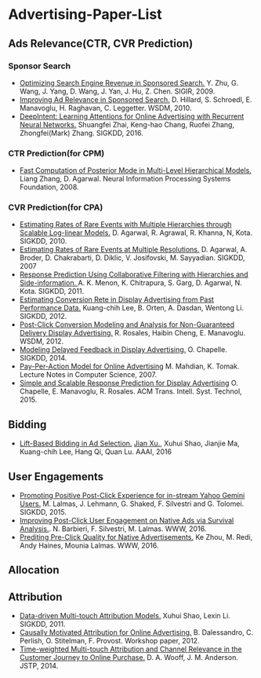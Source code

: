 # Advertising-Paper-List

## Ads Relevance(CTR, CVR Prediction)

### Sponsor Search

- [Optimizing Search Engine Revenue in Sponsored Search.](https://www.stat.osu.edu/~zhu.219/manuscript/sigir09_zhu.pdf) Y. Zhu, G. Wang, J. Yang, D. Wang, J. Yan, J. Hu, Z. Chen. SIGIR, 2009.
- [Improving Ad Relevance in Sponsored Search.](http://www.wsdm-conference.org/2010/proceedings/docs/p361.pdf) D. Hillard, S. Schroedl, E. Manavoglu, H. Raghavan, C. Leggetter. WSDM, 2010.
- [DeepIntent: Learning Attentions for Online Advertising with Recurrent Neural Networks.](http://www.kdd.org/kdd2016/papers/files/rfp0289-zhaiA.pdf) Shuangfei Zhai, Keng-hao Chang, Ruofei Zhang, Zhongfei(Mark) Zhang. SIGKDD, 2016.

### CTR Prediction(for CPM)

- [Fast Computation of Posterior Mode in Multi-Level Hierarchical Models.](http://papers.nips.cc/paper/3416-fast-computation-of-posterior-mode-in-multi-level-hierarchical-models.pdf) Liang Zhang, D. Agarwal. Neural Information Processing Systems Foundation, 2008.

### CVR Prediction(for CPA)

- [Estimating Rates of Rare Events with Multiple Hierarchies through Scalable Log-linear Models.](https://pdfs.semanticscholar.org/e465/bd651c673c7f0301a5b51012cf2d8d088ea2.pdf) D. Agarwal, R. Agrawal, R. Khanna, N, Kota. SIGKDD, 2010. 
- [Estimating Rates of Rare Events at Multiple Resolutions.](http://www.cs.cmu.edu/~deepay/mywww/papers/kdd07-estimating.pdf) D. Agarwal, A. Broder, D. Chakrabarti, D. Diklic, V. Josifovski, M. Sayyadian. SIGKDD, 2007
- [Response Prediction Using Collaborative Filtering with Hierarchies and Side-information. ](http://users.cis.fiu.edu/~lzhen001/activities/KDD2011Program/docs/p141.pdf) A. K. Menon, K. Chitrapura, S. Garg, D. Agarwal, N. Kota. SIGKDD, 2011.
- [Estimating Conversion Rete in Display Advertising from Past Performance Data.](https://pdfs.semanticscholar.org/379a/1c6d825f957f030cda8babc519738c224ca3.pdf) Kuang-chih Lee, B. Orten, A. Dasdan, Wentong Li. SIGKDD, 2012.
- [Post-Click Conversion Modeling and Analysis for Non-Guaranteed Delivery Display Advertising.](http://people.csail.mit.edu/romer/papers/NGDAdvertisingWSDM12.pdf) R. Rosales, Haibin Cheng, E. Manavoglu. WSDM, 2012.
- [Modeling Delayed Feedback in Display Advertising.](http://olivier.chapelle.cc/pub/delayedConv.pdf) O. Chapelle. SIGKDD, 2014.
- [Pay-Per-Action Model for Online Advertising](http://link.springer.com/chapter/10.1007%2F978-3-540-77105-0_59#page-1) M. Mahdian, K. Tomak. Lecture Notes in Computer Science, 2007.
- [Simple and Scalable Response Prediction for Display Advertising](http://olivier.chapelle.cc/pub/ngdstone.pdf) O. Chapelle, E. Manavoglu, R. Rosales. ACM Trans. Intell. Syst. Technol, 2015.

## Bidding

- [Lift-Based Bidding in Ad Selection.](http://www0.cs.ucl.ac.uk/staff/w.zhang/rtb-papers/lift-bidding.pdf) [Jian Xu.](https://sites.google.com/site/jianxuhome/), Xuhui Shao, Jianjie Ma, Kuang-chih Lee, Hang Qi, Quan Lu. AAAI, 2016

## User Engagements

- [Promoting Positive Post-Click Experience for in-stream Yahoo Gemini Users.](http://www.dcs.gla.ac.uk/~mounia/Papers/kdd2015.pdf) M. Lalmas, J. Lehmann, G. Shaked, F. Silvestri and G. Tolomei. SIGKDD, 2015.
- [Improving Post-Click User Engagement on Native Ads via Survival Analysis.](http://ir.dcs.gla.ac.uk/~mounia/Papers/post2016.pdf). N. Barbieri, F. Silvestri, M. Lalmas. WWW, 2016.
- [Prediting Pre-Click Quality for Native Advertisements.](http://www.dcs.gla.ac.uk/~mounia/Papers/preclick.pdf) Ke Zhou, M. Redi, Andy Haines, Mounia Lalmas. WWW, 2016.

## Allocation

## Attribution

- [Data-driven Multi-touch Attribution Models.](http://www.turn.com.akadns.net/sites/default/files/whitepapers/TURN_Tech_WP_Data-driven_Multi-touch_Attribution_Models.pdf) Xuhui Shao, Lexin Li. SIGKDD, 2011.
- [Causally Motivated Attribution for Online Advertising.](https://dstillery.com/wp-content/uploads/2016/07/CAUSALLY-MOTIVATED-ATTRIBUTION.pdf) B. Dalessandro, C. Perlish, O. Stitelman, F. Provost. Workshop paper, 2012.
- [Time-weighted Multi-touch Attribution and Channel Relevance in the Customer Journey to Online Purchase.](http://dro.dur.ac.uk/11460/1/11460.pdf?DDD21+dma0daw) D. A. Wooff, J. M. Anderson. JSTP, 2014.
